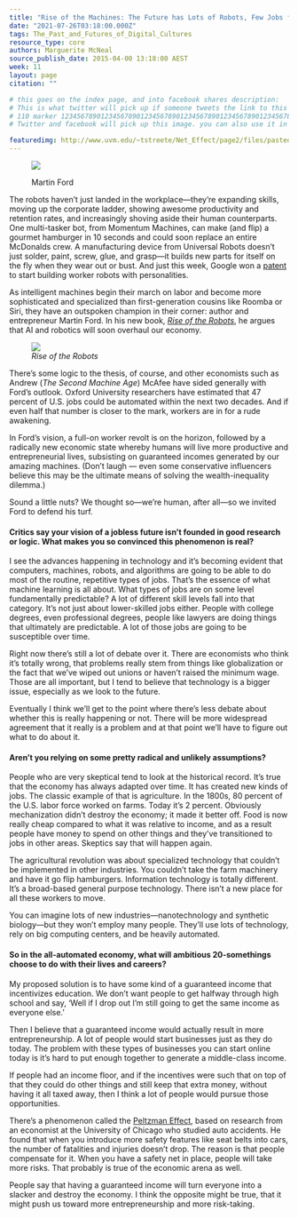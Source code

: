 ```yaml
---
title: "Rise of the Machines: The Future has Lots of Robots, Few Jobs for Humans"
date: "2021-07-26T03:18:00.000Z"
tags: The_Past_and_Futures_of_Digital_Cultures
resource_type: core
authors: Marguerite McNeal
source_publish_date: 2015-04-00 13:18:00 AEST
week: 11
layout: page
citation: ""

# this goes on the index page, and into facebook shares description:
# This is what twitter will pick up if someone tweets the link to this page
# 110 marker 1234567890123456789012345678901234567890123456789012345678901234567890123456789012345678901234567890123456789 twitter-body:
# Twitter and facebook will pick up this image. you can also use it in a post with:

featuredimg: http://www.uvm.edu/~tstreete/Net_Effect/page2/files/pasted-graphic.jpg
---
```


<figure>

<img src="https://www.wired.com/wp-content/uploads/2015/04/Martin_Ford_headshot-932x621.jpg"
/>

<figcaption>

Martin Ford

</figcaption>
</figure>

The robots haven’t just landed in the workplace—they’re expanding skills, moving up the corporate ladder, showing awesome productivity and retention rates, and increasingly shoving aside their human counterparts. One multi-tasker bot, from Momentum Machines, can make (and flip) a gourmet hamburger in 10 seconds and could soon replace an entire McDonalds crew. A manufacturing device from Universal Robots doesn’t just solder, paint, screw, glue, and grasp—it builds new parts for itself on the fly when they wear out or bust. And just this week, Google won a <a href="http://patft.uspto.gov/netacgi/nph-Parser?Sect1=PTO2&amp;Sect2=HITOFF&amp;u=%2Fnetahtml%2FPTO%2Fsearch-adv.htm&amp;r=42&amp;f=G&amp;l=50&amp;d=PTXT&amp;s1=google.ASNM.&amp;p=1&amp;OS=AN/google&amp;RS=AN/google" >patent</a>
to start building worker robots with personalities.

As intelligent machines begin their march on labor and become more sophisticated and specialized than first-generation cousins like Roomba or Siri, they have an outspoken champion in their corner: author and entrepreneur Martin Ford. In his new book, <em ><a href="http://www.amazon.com/dp/0465059996/?tag=w050b-20" >Rise of the Robots</a></em >, he argues that AI and robotics will soon overhaul our economy.

<figure>
<img src="https://www.wired.com/wp-content/uploads/2015/04/MTH-Ford-Rise-Robots-289x439.jpg"
/>
<figcaption>
<em>Rise of the Robots</em>
</figcaption>
</figure>

There’s some logic to the thesis, of course, and other economists such as Andrew (<em>The Second Machine Age</em>) McAfee have sided generally with Ford’s outlook. Oxford University researchers have estimated that 47 percent of U.S. jobs could be automated within the next two decades. And if even half that number is closer to the mark, workers are in for a rude awakening.

In Ford’s vision, a full-on worker revolt is on the horizon, followed by a radically new economic state whereby humans will live more productive and entrepreneurial lives, subsisting on guaranteed incomes generated by our amazing machines. (Don’t laugh — even some conservative influencers believe this may be the ultimate means of solving the wealth-inequality dilemma.)

Sound a little nuts? We thought so—we’re human, after all—so we invited Ford to defend his turf.

#### Critics say your vision of a jobless future isn’t founded in good research or logic. What makes you so convinced this phenomenon is real?

I see the advances happening in technology and it’s becoming evident that computers, machines, robots, and algorithms are going to be able to do most of the routine, repetitive types of jobs. That’s the essence of what machine learning is all about. What types of jobs are on some level fundamentally predictable? A lot of different skill levels fall into that category. It’s not just about lower-skilled jobs either. People with college degrees, even professional degrees, people like lawyers are doing things that ultimately are predictable. A lot of those jobs are going to be susceptible over time.

Right now there’s still a lot of debate over it. There are economists who think it’s totally wrong, that problems really stem from things like globalization or the fact that we’ve wiped out unions or haven’t raised the minimum wage. Those are all important, but I tend to believe that technology is a bigger issue, especially as we look to the future.

Eventually I think we’ll get to the point where there’s less debate about whether this is really happening or not. There will be more widespread agreement that it really is a problem and at that point we’ll have to figure out what to do about it.

#### Aren’t you relying on some pretty radical and unlikely assumptions?

People who are very skeptical tend to look at the historical record. It’s true that the economy has always adapted over time. It has created new kinds of jobs. The classic example of that is agriculture. In the 1800s, 80 percent of the U.S. labor force worked on farms. Today it’s 2 percent.
Obviously mechanization didn’t destroy the economy; it made it better off.
Food is now really cheap compared to what it was relative to income, and as a result people have money to spend on other things and they’ve transitioned to jobs in other areas. Skeptics say that will happen again.

The agricultural revolution was about specialized technology that couldn’t be implemented in other industries. You couldn’t take the farm machinery and have it go flip hamburgers. Information technology is totally different.
It’s a broad-based general purpose technology. There isn’t a new place for all these workers to move.

You can imagine lots of new industries—nanotechnology and synthetic biology—but they won’t employ many people. They’ll use lots of technology, rely on big computing centers, and be heavily automated.

#### So in the all-automated economy, what will ambitious 20-somethings choose to do with their lives and careers?

My proposed solution is to have some kind of a guaranteed income that incentivizes education. We don’t want people to get halfway through high school and say, ‘Well if I drop out I’m still going to get the same income as everyone else.’

Then I believe that a guaranteed income would actually result in more entrepreneurship. A lot of people would start businesses just as they do today. The problem with these types of businesses you can start online today is it’s hard to put enough together to generate a middle-class income.

If people had an income floor, and if the incentives were such that on top of that they could do other things and still keep that extra money, without having it all taxed away, then I think a lot of people would pursue those opportunities.

There’s a phenomenon called the <a href="http://www.asse.org{{ site.baseURL }}/assets/1/7/fall07-feature02.pdf" >Peltzman Effect</a>, based on research from an economist at the University of Chicago who studied auto accidents. He found that when you introduce more safety features like seat belts into cars, the number of fatalities and injuries doesn’t drop. The reason is that people compensate for it. When you have a safety net in place, people will take more risks. That probably is true of the economic arena as well.

People say that having a guaranteed income will turn everyone into a slacker and destroy the economy. I think the opposite might be true, that it might push us toward more entrepreneurship and more risk-taking.
